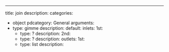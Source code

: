 ---
title: join
description:
categories:
 - object
pdcategory: General
arguments:
- type: gimme
  description:
  default:
inlets:
  1st:
  - type: ?
    description:
  2nd:
  - type: ?
    description:
outlets:
  1st:
  - type: list
    description:
